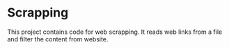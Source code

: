 # Scrapping
This project contains code for web scrapping.
It reads web links from a file and filter the content from website.  
